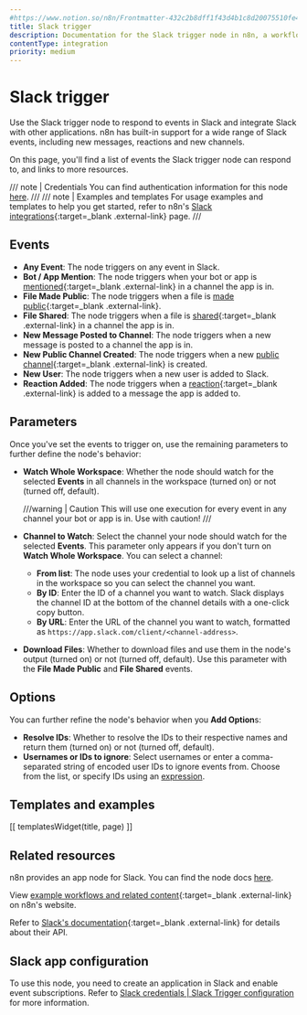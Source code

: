 ```yaml
---
#https://www.notion.so/n8n/Frontmatter-432c2b8dff1f43d4b1c8d20075510fe4
title: Slack trigger
description: Documentation for the Slack trigger node in n8n, a workflow automation platform. Includes details of operations and configuration, and links to examples and credentials information.
contentType: integration
priority: medium
---
```

# Slack trigger

Use the Slack trigger node to respond to events in Slack and integrate Slack with other applications. n8n has built-in support for a wide range of Slack events, including new messages, reactions and new channels.

On this page, you'll find a list of events the Slack trigger node can respond to, and links to more resources.

///  note  | Credentials
You can find authentication information for this node [here](/integrations/builtin/credentials/slack/).
///
///  note  | Examples and templates
For usage examples and templates to help you get started, refer to n8n's [Slack integrations](https://n8n.io/integrations/slack-trigger/){:target=_blank .external-link} page.
///

## Events

* **Any Event**: The node triggers on any event in Slack.
* **Bot / App Mention**: The node triggers when your bot or app is [mentioned](https://slack.com/help/articles/205240127-Use-mentions-in-Slack){:target=_blank .external-link} in a channel the app is in.
* **File Made Public**: The node triggers when a file is [made public](https://slack.com/help/articles/4412651915539-Manage-public-file-sharing){:target=_blank .external-link}.
* **File Shared**: The node triggers when a file is [shared](https://slack.com/help/articles/201330736-Add-files-to-Slack){:target=_blank .external-link} in a channel the app is in.
* **New Message Posted to Channel**: The node triggers when a new message is posted to a channel the app is in.
* **New Public Channel Created**: The node triggers when a new [public channel](https://slack.com/help/articles/360017938993-What-is-a-channel){:target=_blank .external-link} is created.
* **New User**: The node triggers when a new user is added to Slack.
* **Reaction Added**: The node triggers when a [reaction](https://slack.com/help/articles/202931348-Use-emoji-and-reactions){:target=_blank .external-link} is added to a message the app is added to.

## Parameters

Once you've set the events to trigger on, use the remaining parameters to further define the node's behavior:

* **Watch Whole Workspace**: Whether the node should watch for the selected **Events** in all channels in the workspace (turned on) or not (turned off, default).

    ///warning | Caution
    This will use one execution for every event in any channel your bot or app is in. Use with caution!
    ///

* **Channel to Watch**: Select the channel your node should watch for the selected **Events**. This parameter only appears if you don't turn on **Watch Whole Workspace**. You can select a channel:
    * **From list**: The node uses your credential to look up a list of channels in the workspace so you can select the channel you want.
    * **By ID**: Enter the ID of a channel you want to watch. Slack displays the channel ID at the bottom of the channel details with a one-click copy button.
    * **By URL**: Enter the URL of the channel you want to watch, formatted as `https://app.slack.com/client/<channel-address>`.
* **Download Files**: Whether to download files and use them in the node's output (turned on) or not (turned off, default). Use this parameter with the **File Made Public** and **File Shared** events.

## Options

You can further refine the node's behavior when you **Add Option**s:

* **Resolve IDs**: Whether to resolve the IDs to their respective names and return them (turned on) or not (turned off, default).
* **Usernames or IDs to ignore**: Select usernames or enter a comma-separated string of encoded user IDs to ignore events from. Choose from the list, or specify IDs using an [expression](/code/expressions/).

## Templates and examples

<!-- see https://www.notion.so/n8n/Pull-in-templates-for-the-integrations-pages-37c716837b804d30a33b47475f6e3780 -->
[[ templatesWidget(title, page) ]]

## Related resources

n8n provides an app node for Slack. You can find the node docs [here](/integrations/builtin/app-nodes/n8n-nodes-base.slack/).

View [example workflows and related content](https://n8n.io/integrations/slack-trigger/){:target=_blank .external-link} on n8n's website.

Refer to [Slack's documentation](https://api.slack.com/apis/connections/events-api){:target=_blank .external-link} for details about their API.

## Slack app configuration

To use this node, you need to create an application in Slack and enable event subscriptions. Refer to [Slack credentials | Slack Trigger configuration](/integrations/builtin/credentials/slack/#slack-trigger-configuration) for more information.
